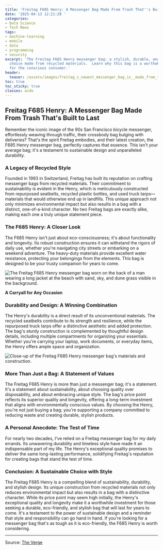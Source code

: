 ```yaml
---
title: 'Freitag F685 Henry: A Messenger Bag Made From Trash That''s Built to Last'
date: '2025-04-13 12:21:28 '
categories:
- Data Science
- Tech News
tags:
- machine-learning
- mobile
- data
- programming
- security
excerpt: 'The Freitag F685 Henry messenger bag: a stylish, durable, and eco-friendly
  choice made from recycled materials.  Learn why this bag is a worthwhile investment
  for the conscious consumer.'
header:
  teaser: /assets/images/freitag_s_newest_messenger_bag_is__made_from_trash_20250413122127.jpeg
toc: true
toc_sticky: true
classes: wide
---
```


## Freitag F685 Henry: A Messenger Bag Made From Trash That's Built to Last

Remember the iconic image of the 90s San Francisco bicycle messenger, effortlessly weaving through traffic, their crossbody bag bulging with deliveries?  That's the spirit Freitag embodies, and their latest creation, the F685 Henry messenger bag, perfectly captures that essence.  This isn't your average bag; it's a testament to sustainable design and unparalleled durability.

### A Legacy of Recycled Style

Founded in 1993 in Switzerland, Freitag has built its reputation on crafting messenger bags from recycled materials.  Their commitment to sustainability is evident in the Henry, which is meticulously constructed from repurposed seatbelts, recycled plastic bottles, and used truck tarps—materials that would otherwise end up in landfills.  This unique approach not only minimizes environmental impact but also results in a bag with a distinct, one-of-a-kind character. No two Freitag bags are exactly alike, making each one a truly unique statement piece.

### The F685 Henry: A Closer Look

The F685 Henry isn't just about eco-consciousness; it's about functionality and longevity.  Its robust construction ensures it can withstand the rigors of daily use, whether you're navigating city streets or embarking on a weekend adventure.  The heavy-duty materials provide excellent water resistance, protecting your belongings from the elements.  This bag is designed to be your trusty companion for years to come.

<img src="https://platform.theverge.com/wp-content/uploads/sites/2/2025/04/IMG_8158.jpeg?quality=90&strip=all&crop=0,0,100,100" alt="The Freitag F685 Henry messenger bag worn on the back of a man wearing a long jacket at the beach with sand, sky, and dune grass visible in the background." />

<p><b>A Carryall for Any Occasion</b></p>

### Durability and Design: A Winning Combination

The Henry's durability is a direct result of its unconventional materials.  The recycled seatbelts contribute to its strength and resilience, while the repurposed truck tarps offer a distinctive aesthetic and added protection.  The bag's sturdy construction is complemented by thoughtful design details, including multiple compartments for organizing your essentials.  Whether you're carrying your laptop, work documents, or everyday items, the Henry offers ample space and organization.

<img src="https://platform.theverge.com/wp-content/uploads/sites/2/2025/04/ylqz4uvnorial9ueykb1.jpeg?quality=90&strip=all&crop=0,3.4613147178592,100,93.077370564282" alt="Close-up of the Freitag F685 Henry messenger bag's materials and construction." />

### More Than Just a Bag: A Statement of Values

The Freitag F685 Henry is more than just a messenger bag; it's a statement.  It's a statement about sustainability, about choosing quality over disposability, and about embracing unique style.  The bag's price point reflects its superior quality and longevity, offering a long-term investment that aligns with environmentally conscious values.  By choosing the Henry, you're not just buying a bag; you're supporting a company committed to reducing waste and creating durable, stylish products.

###  A Personal Anecdote: The Test of Time

For nearly two decades, I've relied on a Freitag messenger bag for my daily errands.  Its unwavering durability and timeless style have made it an indispensable part of my life.  The Henry's exceptional quality promises to deliver the same long-lasting performance, solidifying Freitag's reputation for creating bags that stand the test of time.

### Conclusion: A Sustainable Choice with Style

The Freitag F685 Henry is a compelling blend of sustainability, durability, and stylish design. Its unique construction from recycled materials not only reduces environmental impact but also results in a bag with a distinctive character.  While its price point may seem high initially, the Henry's exceptional quality and longevity make it a worthwhile investment for those seeking a durable, eco-friendly, and stylish bag that will last for years to come.  It's a testament to the power of sustainable design and a reminder that style and responsibility can go hand in hand.  If you're looking for a messenger bag that's as tough as it is eco-friendly, the F685 Henry is worth considering.


---

Source: [The Verge](https://www.theverge.com/reviews/647245/freitag-henry-messenger-bag-review-seatbelt-truck-tarp)
